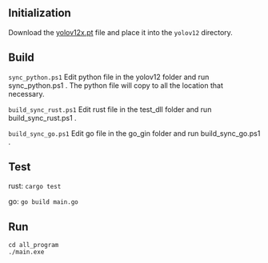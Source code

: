 ## Initialization

Download the [yolov12x.pt](https://github.com/sunsmarterjie/yolov12/releases/download/v1.0/yolov12x.pt) file and place it into the `yolov12` directory.

## Build


`sync_python.ps1`
Edit python file in the yolov12 folder and run sync_python.ps1 .
The python file will copy to all the location that necessary.

`build_sync_rust.ps1`
Edit rust file in the test_dll folder and run build_sync_rust.ps1 .

`build_sync_go.ps1`
Edit go file in the go_gin folder and run build_sync_go.ps1 .

## Test

rust: `cargo test`

go: `go build main.go`

## Run
```
cd all_program
./main.exe
```
